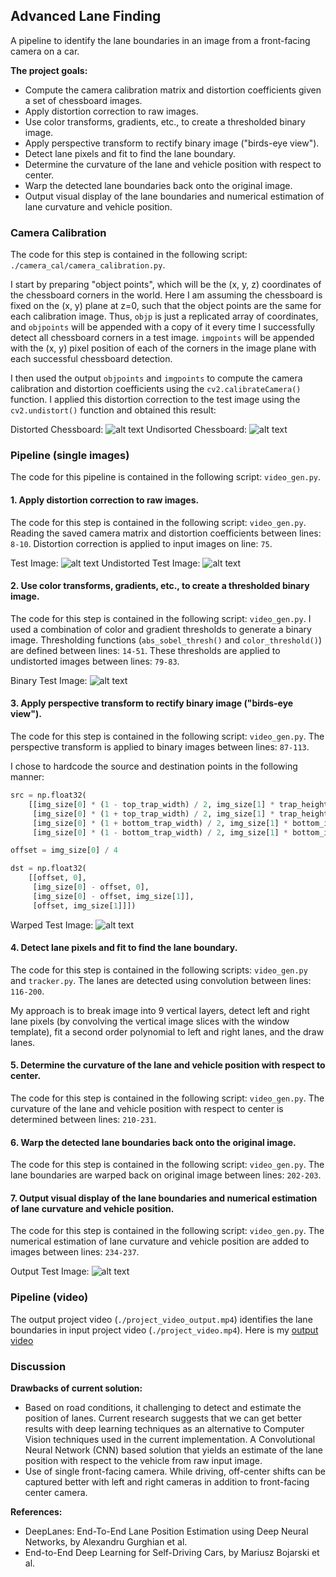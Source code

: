 ## Advanced Lane Finding
A pipeline to identify the lane boundaries in an image from a front-facing camera on a car.

**The project goals:**

* Compute the camera calibration matrix and distortion coefficients given a set of chessboard images.
* Apply distortion correction to raw images.
* Use color transforms, gradients, etc., to create a thresholded binary image.
* Apply perspective transform to rectify binary image ("birds-eye view").
* Detect lane pixels and fit to find the lane boundary.
* Determine the curvature of the lane and vehicle position with respect to center.
* Warp the detected lane boundaries back onto the original image.
* Output visual display of the lane boundaries and numerical estimation of lane curvature and vehicle position.


[//]: # (Image References)
[image1]: ./camera_cal/calibration1.jpg "Distorted Chessboard"
[image2]: ./camera_cal/calibration1_undistorted.jpg "Undistorted Chessboard"
[image3]: ./test_images/test1.jpg "Test Image"
[image4]: ./output_images/test1_undistorted.jpg "Undistorted Test Image"
[image5]: ./output_images/test1_binary.jpg "Binary Test Image"
[image6]: ./output_images/test1_warped.jpg "Warped Test Image"
[image7]: ./output_images/test1_output.jpg "Output Test Image"


### Camera Calibration

The code for this step is contained in the following script: `./camera_cal/camera_calibration.py`.

I start by preparing "object points", which will be the (x, y, z) coordinates of the chessboard corners in the world. Here I am assuming the chessboard is fixed on the (x, y) plane at z=0, such that the object points are the same for each calibration image.  Thus, `objp` is just a replicated array of coordinates, and `objpoints` will be appended with a copy of it every time I successfully detect all chessboard corners in a test image.  `imgpoints` will be appended with the (x, y) pixel position of each of the corners in the image plane with each successful chessboard detection.

I then used the output `objpoints` and `imgpoints` to compute the camera calibration and distortion coefficients using the `cv2.calibrateCamera()` function.  I applied this distortion correction to the test image using the `cv2.undistort()` function and obtained this result:

Distorted Chessboard: ![alt text][image1]
Undisorted Chessboard: ![alt text][image2]


### Pipeline (single images)
The code for this pipeline is contained in the following script: `video_gen.py`.

#### 1. Apply distortion correction to raw images.

The code for this step is contained in the following script: `video_gen.py`. Reading the saved camera matrix and distortion coefficients between lines: `8-10`. Distortion correction is applied to input images on line: `75`.

Test Image: ![alt text][image3]
Undistorted Test Image: ![alt text][image4]


#### 2. Use color transforms, gradients, etc., to create a thresholded binary image.

The code for this step is contained in the following script: `video_gen.py`. I used a combination of color and gradient thresholds to generate a binary image. Thresholding functions (`abs_sobel_thresh()` and `color_threshold()`) are defined between lines: `14-51`. These thresholds are applied to undistorted images between lines: `79-83`.

Binary Test Image: ![alt text][image5]

#### 3. Apply perspective transform to rectify binary image ("birds-eye view").

The code for this step is contained in the following script: `video_gen.py`. The perspective transform is applied to binary images between lines: `87-113`.

I chose to hardcode the source and destination points in the following manner:

```python
src = np.float32(
    [[img_size[0] * (1 - top_trap_width) / 2, img_size[1] * trap_height],
     [img_size[0] * (1 + top_trap_width) / 2, img_size[1] * trap_height],
     [img_size[0] * (1 + bottom_trap_width) / 2, img_size[1] * bottom_img_trim],
     [img_size[0] * (1 - bottom_trap_width) / 2, img_size[1] * bottom_img_trim]])

offset = img_size[0] / 4

dst = np.float32(
    [[offset, 0],
     [img_size[0] - offset, 0],
     [img_size[0] - offset, img_size[1]],
     [offset, img_size[1]]])
```

Warped Test Image: ![alt text][image6]


#### 4. Detect lane pixels and fit to find the lane boundary.

The code for this step is contained in the following scripts: `video_gen.py` and `tracker.py`. The lanes are detected using convolution between lines: `116-200`.

My approach is to break image into 9 vertical layers, detect left and right lane pixels (by convolving the vertical image slices with the window template), fit a second order polynomial to left and right lanes, and the draw lanes.


#### 5. Determine the curvature of the lane and vehicle position with respect to center.

The code for this step is contained in the following script: `video_gen.py`. The curvature of the lane and vehicle position with respect to center is determined between lines: `210-231`.


#### 6. Warp the detected lane boundaries back onto the original image.

The code for this step is contained in the following script: `video_gen.py`. The lane boundaries are warped back on original image between lines: `202-203`.


#### 7. Output visual display of the lane boundaries and numerical estimation of lane curvature and vehicle position.

The code for this step is contained in the following script: `video_gen.py`. The numerical estimation of lane curvature and vehicle position are added to images between lines: `234-237`.

Output Test Image: ![alt text][image7]


### Pipeline (video)

The output project video (`./project_video_output.mp4`) identifies the lane boundaries in input project video (`./project_video.mp4`). Here is my [output video](./project_video_output.mp4)


### Discussion

**Drawbacks of current solution:**
* Based on road conditions, it challenging to detect and estimate the position of lanes. Current research suggests that we can get better results with deep learning techniques as an alternative to Computer Vision techniques used in the current implementation. A Convolutional Neural Network (CNN) based solution that yields an estimate of the lane position with respect to the vehicle from raw input image.
* Use of single front-facing camera. While driving, off-center shifts can be captured better with left and right cameras in addition to front-facing center camera.

**References:**
* DeepLanes: End-To-End Lane Position Estimation using Deep Neural Networks, by Alexandru Gurghian et al.
* End-to-End Deep Learning for Self-Driving Cars, by Mariusz Bojarski et al.
